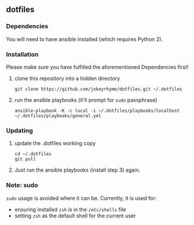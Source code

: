 ## dotfiles

### Dependencies

You will need to have ansible installed (which requires Python 2).

### Installation

Please make sure you have fulfilled the aforementioned Dependencies
first!

1. clone this repository into a hidden directory

    ```
    git clone https://github.com/jokeyrhyme/dotfiles.git ~/.dotfiles
    ```

2. run the ansible playbooks (it'll prompt for `sudo` passphrase)

    ```
    ansible-playbook -K -c local -i ~/.dotfiles/playbooks/localhost ~/.dotfiles/playbooks/general.yml
    ```
    
### Updating

1. update the .dotfiles working copy

    ```
    cd ~/.dotfiles
    git pull
    ```

2. Just run the ansible playbooks (install step 3) again.

### Note: sudo

`sudo` usage is avoided where it can be. Currently, it is used for:

- ensuring installed `zsh` is in the `/etc/shells` file
- setting `zsh` as the default shell for the current user
